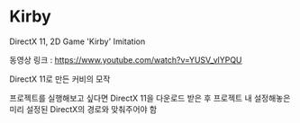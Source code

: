 # Kirby
DirectX 11, 2D Game 'Kirby' Imitation

동영상 링크 : https://www.youtube.com/watch?v=YUSV_vlYPQU

DirectX 11로 만든 커비의 모작

프로젝트를 실행해보고 싶다면 DirectX 11을 다운로드 받은 후 프로젝트 내 설정해놓은 미리 설정된 DirectX의 경로와 맞춰주어야 함
